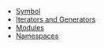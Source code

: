 * [Symbol](Handbook/Symbol.md)
* [Iterators and Generators](Handbook/IteratorsAndGenerators.md)
* [Modules](Handbook/Modules.md)
* [Namespaces](Handbook/Namespaces.md)